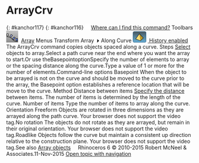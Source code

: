 ---
---


# ArrayCrv
{: #kanchor117}
{: #kanchor116}
 [![images/transparent.gif](images/transparent.gif)Where can I find this command?](javascript:void(0);) Toolbars
![images/arraycrv.png](images/arraycrv.png) [Array](array-toolbar.html) 
Menus
Transform
Array![images/menuarrow.gif](images/menuarrow.gif)
Along Curve
![images/history-tag.png](images/history-tag.png) [&#160;History enabled](historyenabled.html) 
The ArrayCrv command copies objects spaced along a curve.
Steps
 [Select](select-objects.html) objects to array.Select a path curve near the end where you want the array to start.Or use theBasepointoptionSpecify the number of elements to array or the spacing distance along the curve.Type a value of 1 or more for the number of elements.Command-line options
Basepoint
When the object to be arrayed is not on the curve and should be moved to the curve prior to the array, the Basepoint option establishes a reference location that will be move to the curve.
Method
Distance between items
 [Specify the distance](distance-pick-2pts.html) between items. The number of items is determined by the length of the curve.
Number of items
Type the number of items to array along the curve.
Orientation
Freeform
Objects are rotated in three dimensions as they are arrayed along the path curve.
Your browser does not support the video tag.No rotation
The objects do not rotate as they are arrayed, but remain in their original orientation.
Your browser does not support the video tag.Roadlike
Objects follow the curve but maintain a consistent up direction relative to the construction plane.
Your browser does not support the video tag.See also
 [Array objects](sak-array.html) 
&#160;
&#160;
Rhinoceros 6 © 2010-2015 Robert McNeel &amp; Associates.11-Nov-2015
 [Open topic with navigation](arraycrv.html) 

